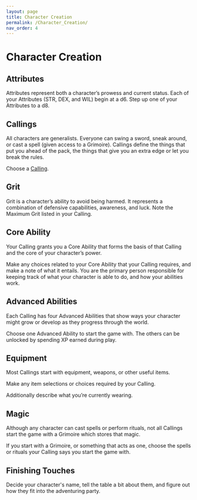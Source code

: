 ```yaml
---
layout: page
title: Character Creation
permalink: /Character_Creation/
nav_order: 4
---
```

# Character Creation
## Attributes
Attributes represent both a character’s prowess and current status. Each of your Attributes (STR, DEX, and WIL) begin at a d6. 
Step up one of your Attributes to a d8.
## Callings
All characters are generalists. Everyone can swing a sword, sneak around, or cast a spell (given access to a Grimoire). Callings define the things that put you ahead of the pack, the things that give you an extra edge or let you break the rules.

Choose a [Calling](/Callings/).
## Grit
Grit is a character’s ability to avoid being harmed. It represents a combination of defensive capabilities, awareness, and luck.
Note the Maximum Grit listed in your Calling.
## Core Ability
Your Calling grants you a Core Ability that forms the basis of that Calling and the core of your character’s power.

Make any choices related to your Core Ability that your Calling requires, and make a note of what it entails. You are the primary person responsible for keeping track of what your character is able to do, and how your abilities work.
## Advanced Abilities
Each Calling has four Advanced Abilities that show ways your character might grow or develop as they progress through the world.

Choose one Advanced Ability to start the game with. The others can be unlocked by spending XP earned during play.
## Equipment
Most Callings start with equipment, weapons, or other useful items.

Make any item selections or choices required by your Calling.

Additionally describe what you’re currently wearing.
## Magic
Although any character can cast spells or perform rituals, not all Callings start the game with a Grimoire which stores that magic.

If you start with a Grimoire, or something that acts as one, choose the spells or rituals your Calling says you start the game with.
## Finishing Touches
Decide your character's name, tell the table a bit about them, and figure out how they fit into the adventuring party.